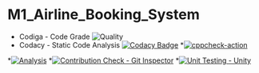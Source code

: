 # M1_Airline_Booking_System
* Codiga - Code Grade
![Quality](https://api.codiga.io/project/32497/status/svg)
* Codacy - Static Code Analysis
[![Codacy Badge](https://app.codacy.com/project/badge/Grade/006d4bc5e57b4813a6e079b29075d146)](https://www.codacy.com/gh/delliganesh2409/M1_Airline_Booking_System/dashboard?utm_source=github.com&amp;utm_medium=referral&amp;utm_content=delliganesh2409/M1_Airline_Booking_System&amp;utm_campaign=Badge_Grade)
*[![cppcheck-action](https://github.com/delliganesh2409/M1_Airline_Booking_System/actions/workflows/cppcheck.yml/badge.svg)](https://github.com/delliganesh2409/M1_Airline_Booking_System/actions/workflows/cppcheck.yml)

*[![Analysis](https://github.com/delliganesh2409/M1_Airline_Booking_System/actions/workflows/analysis.yml/badge.svg)](https://github.com/delliganesh2409/M1_Airline_Booking_System/actions/workflows/analysis.yml)
*[![Contribution Check - Git Inspector](https://github.com/delliganesh2409/M1_Airline_Booking_System/actions/workflows/gitinspector.yml/badge.svg)](https://github.com/delliganesh2409/M1_Airline_Booking_System/actions/workflows/gitinspector.yml)
*[![Unit Testing - Unity](https://github.com/delliganesh2409/M1_Airline_Booking_System/actions/workflows/unity-testing.yml/badge.svg)](https://github.com/delliganesh2409/M1_Airline_Booking_System/actions/workflows/unity-testing.yml)
